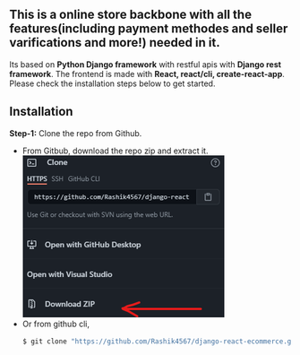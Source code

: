 ## This is a online store backbone with all the features(including payment methodes and seller varifications and more!) needed in it. 

Its based on **Python Django framework** with restful apis with **Django rest framework**. The frontend is made with **React, react/cli, create-react-app**. <br />
Please check the installation steps below to get started.

## Installation
**Step-1:** Clone the repo from Github. <br>
<ul>
<li>From Gitbub, download the repo zip and extract it. <br />
<img src="./github.zip.png" alt="github download zip">
<br /></li>
  <li>
Or from github cli, <br />
  
```bash
$ git clone "https://github.com/Rashik4567/django-react-ecommerce.git"
```
</li>
</ul>
